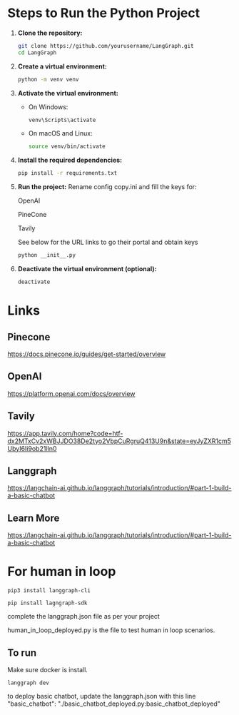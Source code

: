 # Steps to Run the Python Project

1. **Clone the repository:**
    ```sh
    git clone https://github.com/yourusername/LangGraph.git
    cd LangGraph
    ```

2. **Create a virtual environment:**
    ```sh
    python -m venv venv
    ```

3. **Activate the virtual environment:**
    - On Windows:
      ```sh
      venv\Scripts\activate
      ```
    - On macOS and Linux:
      ```sh
      source venv/bin/activate
      ```

4. **Install the required dependencies:**
    ```sh
    pip install -r requirements.txt
    ```

5. **Run the project:**
    Rename config copy.ini and fill the keys for: 

    OpenAI

    PineCone

    Tavily

    See below for the URL links to go their portal and obtain keys
    ```sh
    python __init__.py
    ```

6. **Deactivate the virtual environment (optional):**
    ```sh
    deactivate
    ```

# Links
## Pinecone
https://docs.pinecone.io/guides/get-started/overview

## OpenAI
https://platform.openai.com/docs/overview

## Tavily

https://app.tavily.com/home?code=htf-dx2MTxCv2xWBJJDO38De2tyo2VbpCuRgruQ413U9n&state=eyJyZXR1cm5UbyI6Ii9ob21lIn0

## Langgraph
https://langchain-ai.github.io/langgraph/tutorials/introduction/#part-1-build-a-basic-chatbot


## Learn More
https://langchain-ai.github.io/langgraph/tutorials/introduction/#part-1-build-a-basic-chatbot

# For human in loop
```pip3 install langgraph-cli```

```pip install lagngraph-sdk```


complete the langgraph.json file as per your project

human_in_loop_deployed.py is the file to test human in loop scenarios.

## To run 
Make sure docker is install. 

```langgraph dev```

to deploy basic chatbot, update the langgraph.json with this line
    "basic_chatbot": "./basic_chatbot_deployed.py:basic_chatbot_deployed"

